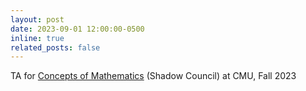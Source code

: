 ```yaml
---
layout: post
date: 2023-09-01 12:00:00-0500
inline: true
related_posts: false
---
```


TA for [Concepts of Mathematics](https://www.math.cmu.edu/~jmackey/151_128/welcome.html) (Shadow Council) at CMU, Fall 2023
